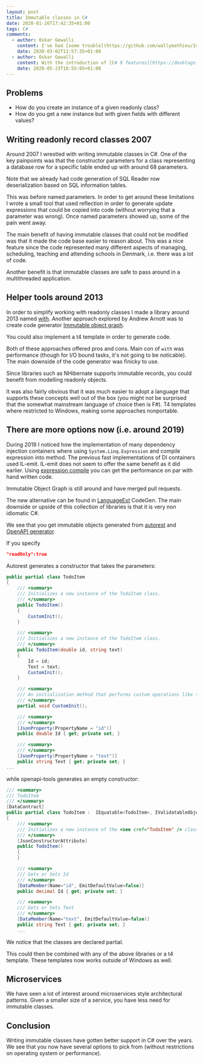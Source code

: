 ```yaml
---
layout: post
title: Immutable classes in C#
date: 2020-01-26T17:42:35+01:00
tags: C#
comments:
  - author: Oskar Gewalli
    content: I've had [some trouble](https://github.com/wallymathieu/ImmutableObjectGraph-studies/pull/4) in getting ImmutableObjectGraph to work well in newer versions, but it looks very similar to the LanguageExt type of generation, why you could use that instead.
    date: 2020-03-02T11:57:35+01:00
  - author: Oskar Gewalli
    content: With the introduction of [C# 9 features](https://devblogs.microsoft.com/dotnet/welcome-to-c-9-0/) we will probably help bring immutability even more into the mainstream.
    date: 2020-05-23T18:55:05+01:00
---
```


## Problems

- How do you create an instance of a given readonly class?
- How do you get a new instance but with given fields with different values?

## Writing readonly record classes 2007

Around 2007 I wrestled with writing immutable classes in C#. One of the key painpoints was that the constructor parameters for a class representing a database row for a specific table ended up with around 68 parameters.

Note that we already had code generation of SQL Reader row deserialization based on SQL information tables.

This was before named parameters. In order to get around these limitations I wrote a small tool that used reflection in order to generate update expressions that could be copied into code (without worrying that a parameter was wrong). Once named parameters showed up, some of the pain went away.

The main benefit of having immutable classes that could not be modified was that it made the code base easier to reason about. This was a nice feature since the code represented many different aspects of managing, scheduling, teaching and attending schools in Denmark, i.e. there was a lot of code.

Another benefit is that immutable classes are safe to pass around in a multithreaded application.

## Helper tools around 2013

In order to simplify working with readonly classes I made a library around 2013 named [with](https://github.com/wallymathieu/with). Another approach explored by Andrew Arnott was to create code generator [Immutable object graph](https://github.com/AArnott/ImmutableObjectGraph).

You could also implement a t4 template in order to generate code.

Both of these approaches offered pros and cons. Main con of `with` was performance (though for I/O bound tasks, it's not going to be noticable). The main downside of the code generator was finicky to use.

Since libraries such as NHibernate supports immutable records, you could benefit from modelling readonly objects.

It was also fairly obvious that it was much easier to adopt a language that supports these concepts well out of the box (you might not be surprised that the somewhat mainstream language of choice then is F#). T4 templates where restricted to Windows, making some approaches nonportable.

## There are more options now (i.e. around 2019)

During 2019 I noticed how the implementation of many dependency injection containers where using `System.Linq.Expression` and compile expression into method. The previous fast implementations of DI containers used IL-emit. IL-emit does not seem to offer the same benefit as it did earlier. Using [expression compile](https://docs.microsoft.com/en-us/dotnet/api/system.linq.expressions.expression-1.compile?view=netframework-4.8) you can get the performance on par with hand written code.

Immutable Object Graph is still around and have merged pull requests.

The new alternative can be found in [LanguageExt](https://github.com/louthy/language-ext) CodeGen. The main downside or upside of this collection of libraries is that it is very non idiomatic C#.

We see that you get immutable objects generated from [autorest](https://github.com/Azure/autorest) and [OpenAPI generator](https://github.com/OpenAPITools/openapi-generator).

If you specify
```json
"readOnly":true
```

Autorest generates a constructor that takes the parameters:

``` C#
public partial class TodoItem
{
    /// <summary>
    /// Initializes a new instance of the TodoItem class.
    /// </summary>
    public TodoItem()
    {
        CustomInit();
    }

    /// <summary>
    /// Initializes a new instance of the TodoItem class.
    /// </summary>
    public TodoItem(double id, string text)
    {
        Id = id;
        Text = text;
        CustomInit();
    }

    /// <summary>
    /// An initialization method that performs custom operations like setting defaults
    /// </summary>
    partial void CustomInit();

    /// <summary>
    /// </summary>
    [JsonProperty(PropertyName = "id")]
    public double Id { get; private set; }

    /// <summary>
    /// </summary>
    [JsonProperty(PropertyName = "text")]
    public string Text { get; private set; }
...
```

while openapi-tools generates an empty constructor:
``` C#
/// <summary>
/// TodoItem
/// </summary>
[DataContract]
public partial class TodoItem :  IEquatable<TodoItem>, IValidatableObject
{
    /// <summary>
    /// Initializes a new instance of the <see cref="TodoItem" /> class.
    /// </summary>
    [JsonConstructorAttribute]
    public TodoItem()
    {
    }

    /// <summary>
    /// Gets or Sets Id
    /// </summary>
    [DataMember(Name="id", EmitDefaultValue=false)]
    public decimal Id { get; private set; }

    /// <summary>
    /// Gets or Sets Text
    /// </summary>
    [DataMember(Name="text", EmitDefaultValue=false)]
    public string Text { get; private set; }
    ...
```

We notice that the classes are declared partial.

This could then be combined with any of the above libraries or a t4 template. These templates now works outside of Windows as well.

## Microservices

We have seen a lot of interest around microservices style architectural patterns. Given a smaller size of a service, you have less need for immutable classes.

## Conclusion

Writing immutable classes have gotten better support in C# over the years. We see that you now have several options to pick from (without restrictions on operating system or performance).

